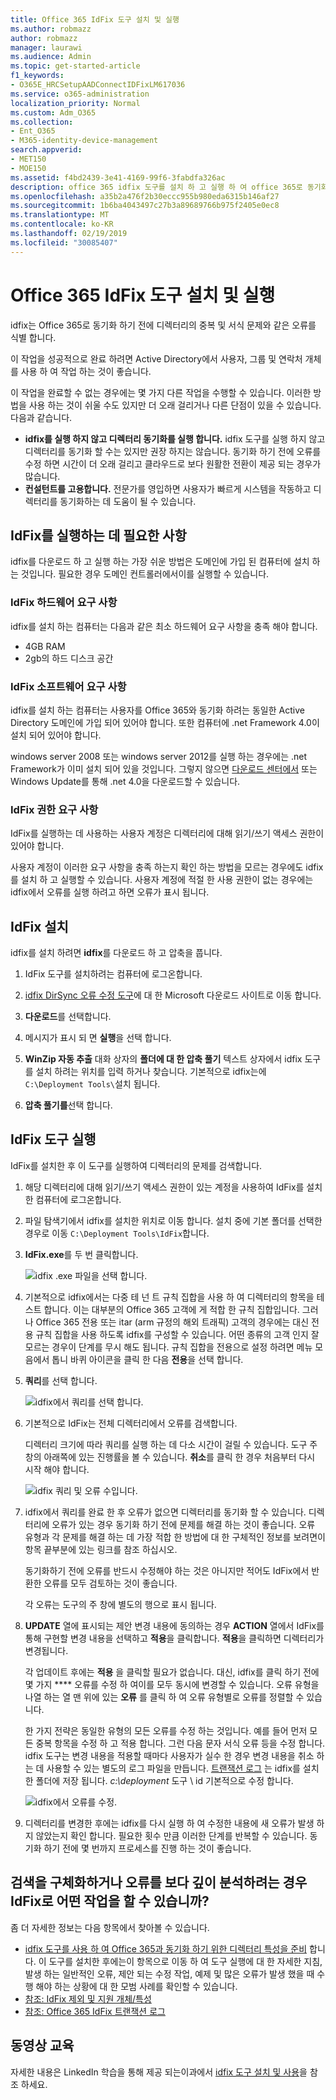 ```yaml
---
title: Office 365 IdFix 도구 설치 및 실행
ms.author: robmazz
author: robmazz
manager: laurawi
ms.audience: Admin
ms.topic: get-started-article
f1_keywords:
- O365E_HRCSetupAADConnectIDFixLM617036
ms.service: o365-administration
localization_priority: Normal
ms.custom: Adm_O365
ms.collection:
- Ent_O365
- M365-identity-device-management
search.appverid:
- MET150
- MOE150
ms.assetid: f4bd2439-3e41-4169-99f6-3fabdfa326ac
description: office 365 idfix 도구를 설치 하 고 실행 하 여 office 365로 동기화 하기 전에 active directory를 정리 하는 방법을 알아봅니다.
ms.openlocfilehash: a35b2a476f2b30eccc955b980eda6315b146af27
ms.sourcegitcommit: 1b6ba4043497c27b3a89689766b975f2405e0ec8
ms.translationtype: MT
ms.contentlocale: ko-KR
ms.lasthandoff: 02/19/2019
ms.locfileid: "30085407"
---
```

# <a name="install-and-run-the-office-365-idfix-tool"></a>Office 365 IdFix 도구 설치 및 실행

idfix는 Office 365로 동기화 하기 전에 디렉터리의 중복 및 서식 문제와 같은 오류를 식별 합니다. 
  
이 작업을 성공적으로 완료 하려면 Active Directory에서 사용자, 그룹 및 연락처 개체를 사용 하 여 작업 하는 것이 좋습니다.
  
이 작업을 완료할 수 없는 경우에는 몇 가지 다른 작업을 수행할 수 있습니다. 이러한 방법을 사용 하는 것이 쉬울 수도 있지만 더 오래 걸리거나 다른 단점이 있을 수 있습니다. 다음과 같습니다.
  
- **idfix를 실행 하지 않고 디렉터리 동기화를 실행 합니다.** idfix 도구를 실행 하지 않고 디렉터리를 동기화 할 수는 있지만 권장 하지는 않습니다. 동기화 하기 전에 오류를 수정 하면 시간이 더 오래 걸리고 클라우드로 보다 원활한 전환이 제공 되는 경우가 많습니다. 
- **컨설턴트를 고용합니다.** 전문가를 영입하면 사용자가 빠르게 시스템을 작동하고 디렉터리를 동기화하는 데 도움이 될 수 있습니다. 
    
## <a name="what-you-need-to-run-idfix"></a>IdFix를 실행하는 데 필요한 사항

idfix를 다운로드 하 고 실행 하는 가장 쉬운 방법은 도메인에 가입 된 컴퓨터에 설치 하는 것입니다. 필요한 경우 도메인 컨트롤러에서이를 실행할 수 있습니다.
  
### <a name="idfix-hardware-requirements"></a>IdFix 하드웨어 요구 사항

idfix를 설치 하는 컴퓨터는 다음과 같은 최소 하드웨어 요구 사항을 충족 해야 합니다.
  
- 4GB RAM
- 2gb의 하드 디스크 공간
    
### <a name="idfix-software-requirements"></a>IdFix 소프트웨어 요구 사항

idfix를 설치 하는 컴퓨터는 사용자를 Office 365와 동기화 하려는 동일한 Active Directory 도메인에 가입 되어 있어야 합니다. 또한 컴퓨터에 .net Framework 4.0이 설치 되어 있어야 합니다. 
  
windows server 2008 또는 windows server 2012를 실행 하는 경우에는 .net Framework가 이미 설치 되어 있을 것입니다. 그렇지 않으면 [다운로드 센터에서](https://go.microsoft.com/fwlink/p/?LinkId=400475) 또는 Windows Update를 통해 .net 4.0을 다운로드할 수 있습니다. 
  
### <a name="idfix-permissions-requirements"></a>IdFix 권한 요구 사항

IdFix를 실행하는 데 사용하는 사용자 계정은 디렉터리에 대해 읽기/쓰기 액세스 권한이 있어야 합니다.
  
사용자 계정이 이러한 요구 사항을 충족 하는지 확인 하는 방법을 모르는 경우에도 idfix를 설치 하 고 실행할 수 있습니다. 사용자 계정에 적절 한 사용 권한이 없는 경우에는 idfix에서 오류를 실행 하려고 하면 오류가 표시 됩니다.
  
## <a name="install-idfix"></a>IdFix 설치

idfix를 설치 하려면 **idfix**를 다운로드 하 고 압축을 풉니다. 
  
1. IdFix 도구를 설치하려는 컴퓨터에 로그온합니다.
    
2. [idfix DirSync 오류 수정 도구](https://go.microsoft.com/fwlink/?linkid=867219)에 대 한 Microsoft 다운로드 사이트로 이동 합니다.
    
3. **다운로드**를 선택합니다.
    
4. 메시지가 표시 되 면 **실행**을 선택 합니다.
    
5. **WinZip 자동 추출** 대화 상자의 **폴더에 대 한 압축 풀기** 텍스트 상자에서 idfix 도구를 설치 하려는 위치를 입력 하거나 찾습니다. 기본적으로 idfix는에 `C:\Deployment Tools\`설치 됩니다. 
    
6. **압축 풀기를**선택 합니다.
    
## <a name="run-the-idfix-tool"></a>IdFix 도구 실행

IdFix를 설치한 후 이 도구를 실행하여 디렉터리의 문제를 검색합니다.
  
1. 해당 디렉터리에 대해 읽기/쓰기 액세스 권한이 있는 계정을 사용하여 IdFix를 설치한 컴퓨터에 로그온합니다.
    
2. 파일 탐색기에서 idfix를 설치한 위치로 이동 합니다. 설치 중에 기본 폴더를 선택한 경우로 이동 `C:\Deployment Tools\IdFix`합니다.
    
3. **IdFix.exe**를 두 번 클릭합니다. 
    
    ![idfix .exe 파일을 선택 합니다.](media/a9387bbc-991f-41c2-a500-45e3ce574285.JPG)
  
4. 기본적으로 idfix에서는 다중 테 넌 트 규칙 집합을 사용 하 여 디렉터리의 항목을 테스트 합니다. 이는 대부분의 Office 365 고객에 게 적합 한 규칙 집합입니다. 그러나 Office 365 전용 또는 itar (arm 규정의 해외 트래픽) 고객의 경우에는 대신 전용 규칙 집합을 사용 하도록 idfix를 구성할 수 있습니다. 어떤 종류의 고객 인지 잘 모르는 경우이 단계를 무시 해도 됩니다. 규칙 집합을 전용으로 설정 하려면 메뉴 모음에서 톱니 바퀴 아이콘을 클릭 한 다음 **전용**을 선택 합니다.
    
5. **쿼리**를 선택 합니다.
    
    ![idfix에서 쿼리를 선택 합니다.](media/a07a7aa7-d0ac-4817-8757-946019813a57.JPG)
  
6. 기본적으로 IdFix는 전체 디렉터리에서 오류를 검색합니다.
    
    디렉터리 크기에 따라 쿼리를 실행 하는 데 다소 시간이 걸릴 수 있습니다. 도구 주 창의 아래쪽에 있는 진행률을 볼 수 있습니다. **취소**를 클릭 한 경우 처음부터 다시 시작 해야 합니다.
    
    ![idfix 쿼리 및 오류 수입니다.](media/da0198a0-7d4d-4afe-a256-e82f1330ada5.JPG)
  
7. idfix에서 쿼리를 완료 한 후 오류가 없으면 디렉터리를 동기화 할 수 있습니다. 디렉터리에 오류가 있는 경우 동기화 하기 전에 문제를 해결 하는 것이 좋습니다. 오류 유형과 각 문제를 해결 하는 데 가장 적합 한 방법에 대 한 구체적인 정보를 보려면이 항목 끝부분에 있는 링크를 참조 하십시오. 
    
    동기화하기 전에 오류를 반드시 수정해야 하는 것은 아니지만 적어도 IdFix에서 반환한 오류를 모두 검토하는 것이 좋습니다.
    
    각 오류는 도구의 주 창에 별도의 행으로 표시 됩니다. 
    
8. **UPDATE** 열에 표시되는 제안 변경 내용에 동의하는 경우 **ACTION** 열에서 IdFix를 통해 구현할 변경 내용을 선택하고 **적용**을 클릭합니다. **적용**을 클릭하면 디렉터리가 변경됩니다.
    
    각 업데이트 후에는 **적용** 을 클릭할 필요가 없습니다. 대신, idfix를 클릭 하기 전에 몇 가지 **** 오류를 수정 하 여이를 모두 동시에 변경할 수 있습니다. 오류 유형을 나열 하는 열 맨 위에 있는 **오류** 를 클릭 하 여 오류 유형별로 오류를 정렬할 수 있습니다. 
    
    한 가지 전략은 동일한 유형의 모든 오류를 수정 하는 것입니다. 예를 들어 먼저 모든 중복 항목을 수정 하 고 적용 합니다. 그런 다음 문자 서식 오류 등을 수정 합니다. idfix 도구는 변경 내용을 적용할 때마다 사용자가 실수 한 경우 변경 내용을 취소 하는 데 사용할 수 있는 별도의 로그 파일을 만듭니다. [트랜잭션 로그](idfix-transaction-log.md) 는 idfix를 설치한 폴더에 저장 됩니다.  _c:\deployment_ 도구 \ id 기본적으로 수정 합니다. 
    
    ![idfix에서 오류를 수정.](media/5f051070-652c-4be7-98bf-312295e32371.png)
  
9. 디렉터리를 변경한 후에는 idfix를 다시 실행 하 여 수정한 내용에 새 오류가 발생 하지 않았는지 확인 합니다. 필요한 횟수 만큼 이러한 단계를 반복할 수 있습니다. 동기화 하기 전에 몇 번까지 프로세스를 진행 하는 것이 좋습니다.
    
## <a name="i-want-to-refine-my-search-or-dig-deeper-into-the-errors-what-else-can-i-do-with-idfix"></a>검색을 구체화하거나 오류를 보다 깊이 분석하려는 경우 IdFix로 어떤 작업을 할 수 있습니까?

좀 더 자세한 정보는 다음 항목에서 찾아볼 수 있습니다.
  
- [idfix 도구를 사용 하 여 Office 365과 동기화 하기 위한 디렉터리 특성을 준비](prepare-directory-attributes-for-synch-with-idfix.md) 합니다. 이 도구를 설치한 후에는이 항목으로 이동 하 여 도구 실행에 대 한 자세한 지침, 발생 하는 일반적인 오류, 제안 되는 수정 작업, 예제 및 많은 오류가 발생 했을 때 수행 해야 하는 상황에 대 한 모범 사례를 확인할 수 있습니다. 
- [참조: IdFix 제외 및 지원 개체/특성](idfix-excluded-and-supported-objects-and-attributes.md)  
- [참조: Office 365 IdFix 트랜잭션 로그](idfix-transaction-log.md)
    
## <a name="video-training"></a>동영상 교육

자세한 내용은 LinkedIn 학습을 통해 제공 되는이과에서 [idfix 도구 설치 및 사용](https://support.office.com/article/install-and-use-the-idfix-tool-4d81d73c-f172-4fd5-8542-f601c0c96aa9?ui=en-US&rs=en-US&ad=US)을 참조 하세요.
  

